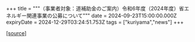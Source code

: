 +++
title = """（事業者対象：道補助金のご案内）令和6年度（2024年度）省エネルギー関連事業の公募について"""
date = 2024-09-23T15:00:00.000Z
expiryDate = 2024-12-29T03:24:51.753Z
tags = ["kuriyama","news"]
+++


[[source]](https://www.town.kuriyama.hokkaido.jp/site/-/27194.html)
